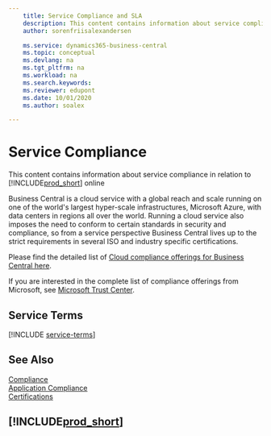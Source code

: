 ```yaml
---
    title: Service Compliance and SLA
    description: This content contains information about service compliance in relation to Business Central online.
    author: sorenfriisalexandersen

    ms.service: dynamics365-business-central
    ms.topic: conceptual
    ms.devlang: na
    ms.tgt_pltfrm: na
    ms.workload: na
    ms.search.keywords:
    ms.reviewer: edupont
    ms.date: 10/01/2020
    ms.author: soalex

---
```

# Service Compliance

This content contains information about service compliance in relation to [!INCLUDE[prod_short](../includes/prod_short.md)] online  

Business Central is a cloud service with a global reach and scale running on one of the world's largest hyper-scale infrastructures, Microsoft Azure, with data centers in regions all over the world. Running a cloud service also imposes the need to conform to certain standards in security and compliance, so from a service perspective Business Central lives up to the strict requirements in several ISO and industry specific certifications.

Please find the detailed list of [Cloud compliance offerings for Business Central here](https://aka.ms/d365-compliance-list).

If you are interested in the complete list of compliance offerings from Microsoft, see [Microsoft Trust Center](https://www.microsoft.com/trustcenter/compliance/complianceofferings).

## Service Terms

[!INCLUDE [service-terms](../includes/service-terms.md)]

## See Also

[Compliance](compliance-overview.md)  
[Application Compliance](compliance-application-compliance.md)  
[Certifications](compliance-certifications.md)  

## [!INCLUDE[prod_short](../includes/free_trial_md.md)]  
